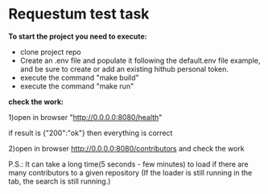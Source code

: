 # Requestum test task


**To start the project you need to execute:**

* clone project repo
* Create an .env file and populate it following the default.env file example, and be sure to create or add an existing hithub personal token.
* execute the command "make build"
* execute the command "make run"

**check the work:**

1)open in browser "http://0.0.0.0:8080/health"

if result is {"200":"ok"} then everything is correct

2)open in browser http://0.0.0.0:8080/contributors and check the work

P.S.: It can take a long time(5 seconds - few minutes) to load if there are many contributors to a given repository (If the loader is still running in the tab, the search is still running.)
